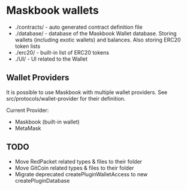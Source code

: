 # Maskbook wallets

- ./contracts/ - auto generated contract definition file
- ./database/ - database of the Maskbook Wallet database. Storing wallets (including exotic wallets) and balances. Also storing ERC20 token lists
- ./erc20/ - built-in list of ERC20 tokens
- ./UI/ - UI related to the Wallet

## Wallet Providers

It is possible to use Maskbook with multiple wallet providers. See src/protocols/wallet-provider for their definition.

Current Provider:

- Maskbook (built-in wallet)
- MetaMask

## TODO

- Move RedPacket related types & files to their folder
- Move GitCoin related types & files to their folder
- Migrate deprecated createPluginWalletAccess to new createPluginDatabase
